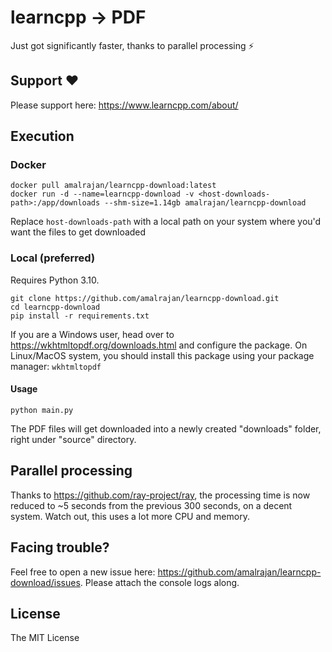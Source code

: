 # learncpp -> PDF

Just got significantly faster, thanks to parallel processing ⚡

## Support ❤️

Please support here: https://www.learncpp.com/about/


## Execution

### Docker

```
docker pull amalrajan/learncpp-download:latest
docker run -d --name=learncpp-download -v <host-downloads-path>:/app/downloads --shm-size=1.14gb amalrajan/learncpp-download
```

Replace `host-downloads-path` with a local path on your system where you'd want the files to get downloaded

### Local (preferred)

Requires Python 3.10.

```
git clone https://github.com/amalrajan/learncpp-download.git
cd learncpp-download
pip install -r requirements.txt
```

If you are a Windows user, head over to https://wkhtmltopdf.org/downloads.html and configure the package.
On Linux/MacOS system, you should install this package using your package manager: `wkhtmltopdf`


#### Usage

```
python main.py
```

The PDF files will get downloaded into a newly created "downloads" folder, right under "source" directory.

## Parallel processing

Thanks to https://github.com/ray-project/ray, the processing time is now reduced to ~5 seconds from the previous 300 seconds, on a decent system.
Watch out, this uses a lot more CPU and memory.

<!-- ![image](https://raw.githubusercontent.com/amalrajan/learncpp-download/master/screenshots/Screenshot%202022-02-25%20145949.png) -->

## Facing trouble?

Feel free to open a new issue here: https://github.com/amalrajan/learncpp-download/issues. Please attach the console logs along.

## License

The MIT License
